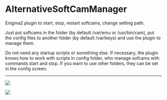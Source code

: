 AlternativeSoftCamManager
=========
Enigma2 plugin to start, stop, restart softcams, change setting path.

Just put softcams in the folder (by default /var/emu or /usr/bin/cam),
put the config files to another folder (by default /var/keys) and use the plugin to manage them.

Do not need any startup scripts or something else.
If necessary, the plugin knows how to work with scripts in config folder,
who manage sofcams with commands start and stop.
If you want to use other folders, they can be set in the config screen.

-------
![](https://cloud.githubusercontent.com/assets/1623947/10566623/9379f8d4-75f5-11e5-8049-0bb66a3e2831.jpg)

![](https://cloud.githubusercontent.com/assets/1623947/10566625/9ae5d9da-75f5-11e5-8686-3d48e14c578a.jpg)

